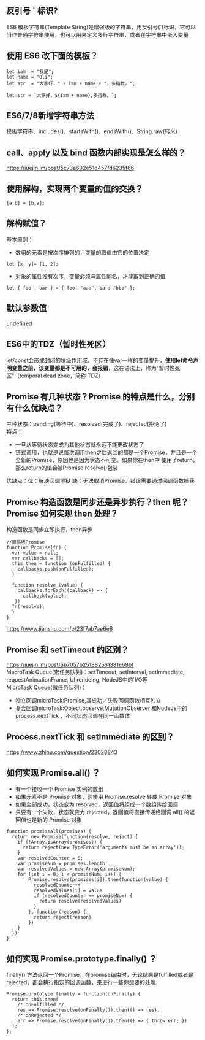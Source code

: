 ## 反引号 ` 标识?
ES6 模板字符串(Template String)是增强版的字符串，用反引号(`)标识，它可以当作普通字符串使用，也可以用来定义多行字符串，或者在字符串中嵌入变量
## 使用 ES6 改下面的模板？
````
let iam  = "我是";
let name = "Oli";
let str  = "大家好，" + iam + name + "，多指教。";

let str = `大家好，${iam + name},多指教。`;
````
##  ES6/7/8新增字符串方法
模板字符串、includes()、startsWith()、endsWith()、String.raw(转义)
##  call、apply 以及 bind 函数内部实现是怎么样的？
https://juejin.im/post/5c73a602e51d457fd6235f66
## 使用解构，实现两个变量的值的交换？
````
[a,b] = [b,a];
````
## 解构赋值？
基本原则：
* 数组的元素是按次序排列的，变量的取值由它的位置决定
````
let [x, y]= [1, 2];
````
* 对象的属性没有次序，变量必须与属性同名，才能取到正确的值
````
let { foo , bar } = { foo: "aaa", bar: "bbb" };
````
## 默认参数值
undefined
## ES6中的TDZ（暂时性死区）
let/const会形成封闭的块级作用域，不存在像var一样的变量提升，**使用let命令声明变量之前，该变量都是不可用的，会报错**，这在语法上，称为“暂时性死区”（temporal dead zone，简称 TDZ）

## Promise 有几种状态？Promise 的特点是什么，分别有什么优缺点？
三种状态：pending(等待中)、resolved(完成了)、rejected(拒绝了)  
特点：
* 一旦从等待状态变成为其他状态就永远不能更改状态了
* 链式调用，也就是说每次调用then之后返回的都是一个Promise，并且是一个全新的Promise，原因也是因为状态不可变。如果你在then中 使用了return，那么return的值会被Promise.resolve()包装  

优缺点：优：解决回调地狱 缺：无法取消Promise，错误需要通过回调函数捕获
## Promise 构造函数是同步还是异步执行？then 呢？Promise 如何实现 then 处理？
构造函数是同步立即执行，then异步
````
//简易版Promise
function Promise(fn) {
  var value = null;
  var callbacks = [];
  this.then = function (onFulfilled) {
    callbacks.push(onFulfilled);
  } 

  function resolve (value) {
    callbacks.forEach((callback) => {
      callback(value);
   })
  fn(resolve); 
  }
}
````
https://www.jianshu.com/p/23f7ab7ae6e6
##  Promise 和 setTimeout 的区别？
https://juejin.im/post/5b7057b251882561381e69bf  
MacroTask Queue(宏任务队列)：setTimeout, setInterval, setImmediate, requestAnimationFrame, UI rendeing, NodeJS中的`I/O等  
MicroTask Queue(微任务队列)：  
* 独立回调microTask:Promise,其成功／失败回调函数相互独立
* 复合回调microTask:Object.observe,MutationObserver 和NodeJs中的 process.nextTick ，不同状态回调在同一函数体
## Process.nextTick 和 setImmediate 的区别？
https://www.zhihu.com/question/23028843
## 如何实现 Promise.all() ？
* 有一个接收一个 Promise 实例的数组
* 如果元素不是 Promise 对象，则使用 Promise.resolve 转成 Promise 对象
* 如果全部成功，状态变为 resolved，返回值将组成一个数组传给回调
* 只要有一个失败，状态就变为 rejected，返回值将直接传递给回调
all() 的返回值也是新的 Promise 对象
````
function promiseAll(promises) {
  return new Promise(function(resolve, reject) {
    if (!Array.isArray(promises)) {
      return reject(new TypeError('arguments must be an array'));
    }
    var resolvedCounter = 0;
    var promiseNum = promises.length;
    var resolvedValues = new Array(promiseNum);
    for (let i = 0; i < promiseNum; i++) {
        Promise.resolve(promises[i]).then(function(value) {
          resolvedCounter++
          resolvedValues[i] = value
          if (resolvedCounter == promiseNum) {
            return resolve(resolvedValues)
          }
        }, function(reason) {
          return reject(reason)
        })
    }
  })
}
````
## 如何实现 Promise.prototype.finally() ？
finally() 方法返回一个Promise，在promise结束时，无论结果是fulfilled或者是rejected，都会执行指定的回调函数，来进行一些你想要的处理
````
Promise.prototype.finally = function(onFinally) {
  return this.then(
    /* onFulfilled */
    res => Promise.resolve(onFinally()).then(() => res),
    /* onRejected */
    err => Promise.resolve(onFinally()).then(() => { throw err; })
  );
};
````